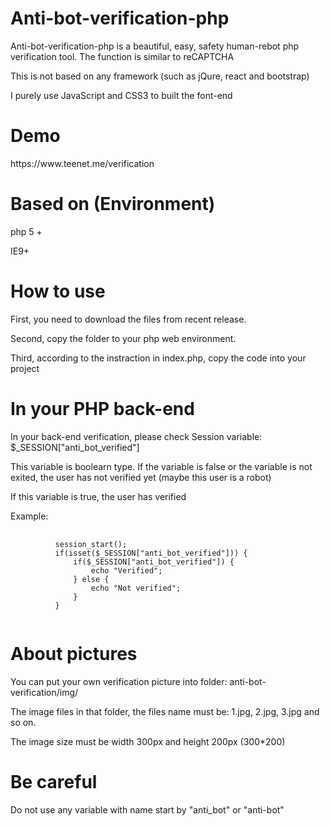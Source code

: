 # Anti-bot-verification-php
<p>Anti-bot-verification-php is a beautiful, easy, safety human-rebot php verification tool. The function is similar to reCAPTCHA</p>
<p>This is not based on any framework (such as jQure, react and bootstrap)</p>
<p>I purely use JavaScript and CSS3 to built the font-end</p>

# Demo
<p>https://www.teenet.me/verification</p>

# Based on (Environment)
<p>php 5 +</p>
<p>IE9+</p>

# How to use
<p>First, you need to download the files from recent release. </p>
<p>Second, copy the folder to your php web environment. </p>
<p>Third, according to the instraction in index.php, copy the code into your project</p>

# In your PHP back-end 
<p>In your back-end verification, please check Session variable: $_SESSION["anti_bot_verified"]</p>
<p>This variable is boolearn type. If the variable is false or the variable is not exited, the user has not verified yet (maybe this user is a robot)</p>
<p>If this variable is true, the user has verified</p>
<p>Example: </p>
<pre>
    <code>
          session_start();
          if(isset($_SESSION["anti_bot_verified"])) {
              if($_SESSION["anti_bot_verified"]) {
                  echo "Verified";
              } else {
                  echo "Not verified";
              }
          }
    </code>
</pre>

# About pictures 
<p>You can put your own verification picture into folder: anti-bot-verification/img/</p>
<p>The image files in that folder, the files name must be: 1.jpg, 2.jpg, 3.jpg and so on. </p>
<p>The image size must be width 300px and height 200px (300*200)</p>

# Be careful
<p>Do not use any variable with name start by "anti_bot" or "anti-bot"</p>
